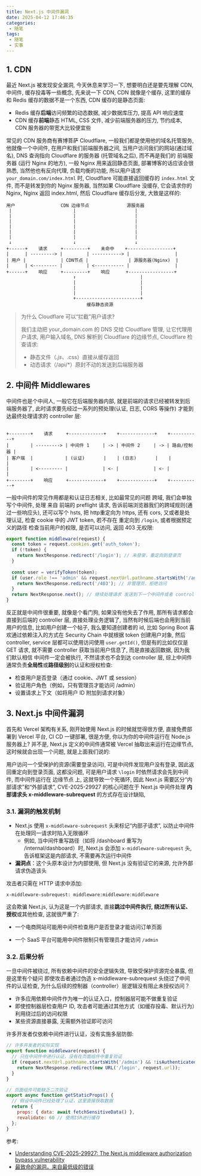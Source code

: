 ```yaml
---
title: Next.js 中间件漏洞
date: 2025-04-12 17:46:35
categories:
 - 随笔
tags:
 - 随笔
 - 实事
---
```


## 1. CDN

最近 Next.js 被发现安全漏洞, 今天休息来学习一下, 想要明白还是要先理解 CDN, 中间件, 缓存投毒等一些概念, 先来说一下 CDN, CDN 就像是个缓存, 这里的缓存和 Redis 缓存的数据不是一个东西, CDN 缓存的是静态页面:

- Redis 缓存**后端**访问频繁的动态数据, 减少数据库压力, 提高 API 响应速度
- CDN 缓存**前端**静态 HTML, CSS 文件, 减少前端服务器的压力, 节约成本, CDN 服务器的带宽大比较便宜些

常见的 CDN 服务商有赛博菩萨 Cloudflare, 一般我们都是使用他的域名托管服务, 他就像一个中间件, 在用户和我们前端服务器之间, 当用户访问我们的网站(通过域名), DNS 查询指向 Cloudflare 的服务器 (托管域名之后), 而不再是我们的 前端服务器 (运行 Nginx 的地方), 一般 Nginx 用来返回静态页面, 部署博客的话应该会很熟悉, 当然他也有反向代理, 负载均衡的功能, 所以用户请求  `your_domain.com/index.html` 时, Cloudflare 可能直接返回缓存的 `index.html` 文件, 而不是转发到你的 Nginx 服务器, 当然如果 Cloudflare 没缓存, 它会请求你的 Nginx, Nginx 返回 index.html, 然后 Cloudflare 缓存后分发, 大致是这样的:

```
用户                 CDN 边缘节点              源服务器
 |                       |                      |
 |                       |                      |
 |                       |                      |
 |                       |                      |
 |                       |                      |
 |                       |                      |
 ↓                       ↓                      ↓
+------+    请求     +---------+    未命中    +-----------------+
|      | ---------> |         | -----------> |                 |
| 用户 |             | CDN节点 |               | 源服务器(Nginx)  |
|      | <--------- |         | <----------- |                 |
+------+    响应     +---------+    响应      +-----------------+
                         ↑                        |
                         |                        |
                         |                        |
                         |                        |
                         +------------------------+
                              缓存静态资源
```

> 为什么 Cloudflare 可以“拦截”用户请求?
>
> 我们主动把 your_domain.com 的 DNS 交给 Cloudflare 管理, 让它代理用户请求, 用户输入域名, DNS 解析到 Cloudflare 的边缘节点, Cloudflare 检查请求:
>
> - 静态文件（*.js、*.css）直接从缓存返回
> - 动态请求（/api/*）原封不动的发送到后端服务器

## 2. 中间件 Middlewares

中间件也是个中间人, 一般它在后端服务器内部, 就是前端的请求已经被转发到后端服务器了, 此时请求要先经过一系列的预处理(认证, 日志, CORS 等操作) 才能到达最终处理请求的 controller 层:

```

+--------+    请求     +-------------+    +-------------+    +-----------+
|        | ---------> | 中间件 1     | -> | 中间件 2     | -> | 路由/控制器 |
| 客户端  |            | (认证)       |    | (日志)       |    |           |
|        | <--------- |             | <- |             | <- |           |
+--------+    响应     +-------------+    +-------------+    +-----------+
```

一般中间件的常见作用都是和认证日志相关, 比如最常见的问题 跨域, 我们会单独写个中间件, 处理 来自 前端的 preflight 请求, 告诉前端浏览器我们的跨域规则(通过一些响应头), 还可以写个 hsts, 把 http重定向为 https, 还有 cors, 又或者是处理认证, 检查 cookie 中的 JWT token, 若不存在 重定向到 `/login`, 或者根据预定义的路径 检查当前用户的权限, 是否可以访问, 返回 403 无权限:

```js
export function middleware(request) {
  const token = request.cookies.get('auth_token');
  if (!token) {
    return NextResponse.redirect('/login'); // 未登录，重定向到登录页
  }
  
  const user = verifyToken(token);
  if (user.role !== 'admin' && request.nextUrl.pathname.startsWith('/admin')) {
    return NextResponse.redirect('/403'); // 非管理员，拒绝访问
  }
  return NextResponse.next(); // 继续处理请求 发送到下一个中间件或者 controller 层
}
```

反正就是中间件很重要, 就像是个看门狗, 如果没有他失去了作用, 那所有请求都会直接到后端的 controller 层, 直接处理业务逻辑了, 当然有时候后端也会用到当前用户的信息, 比如用户创建一个帖子, 我么要知道创建者的 id, 比如 Spring Boot 喜欢通过依赖注入的方式在 Security Chain 中就根据 token 创建用户对象, 然后 controller, service 层都可以使用访问使用 `user.getId()`, 但是有的比如仅仅是 GET 请求, 就不需要 controller 获取当前用户信息了, 而是直接返回数据, 因为我们默认相信 中间件一定会被执行, 不然请求也不会到达 controller 层, 综上中间件通常负责**全局性**或**路径级别**的认证和授权检查:

- 检查用户是否登录（通过 cookie、JWT 或 session）
- 验证用户角色（例如，只有管理员才能访问 /admin）
- 设置请求上下文（如将用户 ID 附加到请求对象）

## 3. Next.js 中间件漏洞

首先和 Vercel 架构有关系, 刚开始使用 Next.js 的时候就觉得很方便, 直接免费部署到 Vercel 平台, CI CD 一键部署, 很是方便, 你以为你的中间件运行在 Node.js 服务器上? 并不是, Next.js 定义的中间件通常被 Vercel 抽取出来运行在边缘节点, 这时候就会出现一个问题, 就是上面我们说的:

用户访问一个受保护的资源(需要登录访问), 可是中间件发现用户没有登录, 因此返回重定向到登录页面, 这都没问题, 可是用户请求 `\login` 时依然请求会先到中间件, 而中间件运行在 边缘节点 上, 这就导致一个死循环, 因此 Next.js 需要区分“内部请求”和“外部请求”, CVE-2025-29927 的核心问题在于 Next.js 中间件处理 **内部请求头 x-middleware-subrequest** 的方式存在设计缺陷, 

### 3.1. **漏洞的触发机制**

- Next.js 使用 `x-middleware-subrequest` 头来标记“内部子请求”, 以防止中间件在处理同一请求时陷入无限循环
  - 例如, 当中间件重写路径（如将 /dashboard 重写为 /internal/dashboard）时, Next.js 会添加 `x-middleware-subrequest` 头, 告诉框架这是内部请求, 不需要再次运行中间件
- **漏洞点**：这个头原本设计为内部使用, 但 Next.js 没有验证它的来源, 允许外部请求伪造该头

攻击者只需在 HTTP 请求中添加:

```
x-middleware-subrequest: middleware:middleware:middleware
```

这会欺骗 Next.js, 认为这是一个内部请求, 直接**跳过中间件执行, 绕过所有认证、授权**或其他检查, 这就很严重了:

- 一个电商网站可能用中间件检查用户是否登录才能访问订单页面

- 一个 SaaS 平台可能用中间件限制只有管理员才能访问 `/admin`

### 3.2. 后果分析

一旦中间件被绕过, 所有依赖中间件的安全逻辑失效, 导致受保护资源完全暴露, 但是这里有个疑问 即使攻击者通过伪造 x-middleware-subrequest 头绕过了中间件的认证检查, 为什么后续的控制器（controller）层逻辑没有阻止未授权访问？

- 许多应用依赖中间件作为唯一的认证入口，控制器层可能不做重复验证
- 即使控制器层检查用户 ID, 攻击者可能通过其他方式（如缓存投毒、默认行为）利用绕过后的访问权限
- 某些资源直接暴露, 无需额外验证即可访问

许多开发者仅依赖中间件进行认证，没有实施多层防御:

```js
// 许多开发者的实际实现
export function middleware(request) {
  // 只在中间件中进行认证，没有在页面组件中重复验证
  if (request.nextUrl.pathname.startsWith('/admin') && !isAuthenticated(request)) {
    return NextResponse.redirect(new URL('/login', request.url));
  }
}

// 页面组件可能缺乏二次验证
export async function getStaticProps() {
  // 假设中间件已经处理了认证，这里直接获取数据
  return {
    props: { data: await fetchSensitiveData() },
    revalidate: 60 // 使用ISR进行缓存
  };
}
```

参考: 

- [Understanding CVE-2025-29927: The Next.js middleware authorization bypass vulnerability](https://securitylabs.datadoghq.com/articles/nextjs-middleware-auth-bypass/#understanding-cve-2025-29927-the-nextjs-middleware-authorization-bypass-vulnerability)
- [最致命的漏洞，来自最低级的错误](https://www.bilibili.com/video/BV1uCdUYPE6R/?share_source=copy_web&vd_source=2c27ff6d58b80e3c8454f835acc72392)

